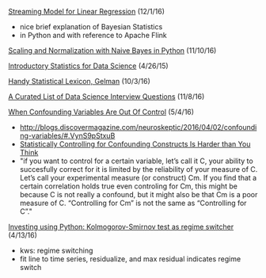 [Streaming Model for Linear Regression](http://koaning.io/bayesian-propto-streaming-algorithms.html) (12/1/16)
* nice brief explanation of Bayesian Statistics
* in Python and with reference to Apache Flink

[Scaling and Normalization with Naive Bayes in Python](http://sebastianraschka.com/Articles/2014_about_feature_scaling.html) (11/10/16)

[Introductory Statistics for Data Science](http://davegiles.blogspot.com/2015/04/introductory-statistics-for-data-science.html) (4/26/15)

[Handy Statistical Lexicon, Gelman](http://andrewgelman.com/2009/05/24/handy_statistic/) (10/3/16)

[A Curated List of Data Science Interview Questions](https://www.springboard.com/blog/data-science-interview-questions/) (11/8/16)

[When Confounding Variables Are Out Of Control](http://slatestarcodex.com/2016/04/15/links-416-they-cant-link-our-dick/) (5/4/16)
* http://blogs.discovermagazine.com/neuroskeptic/2016/04/02/confounding-variables/#.VynS9pStxuB
* [Statistically Controlling for Confounding Constructs Is Harder than You Think](http://journals.plos.org/plosone/article?id=10.1371/journal.pone.0152719)
* "if you want to control for a certain variable, let’s call it C, your ability to succesfully correct for it is limited by the reliability of your measure of C. Let’s call your experimental measure (or construct) Cm. If you find that a certain correlation holds true even controling for Cm, this might be because C is not really a confound, but it might also be that Cm is a poor measure of C. “Controlling for Cm” is not the same as “Controlling for C”."

[Investing using Python: Kolmogorov-Smirnov test as regime switcher](http://www.talaikis.com/kolmogorov-smirnov-test-as-regime-switcher/) (4/13/16)
* kws: regime switching
* fit line to time series, residualize, and max residual indicates regime switch